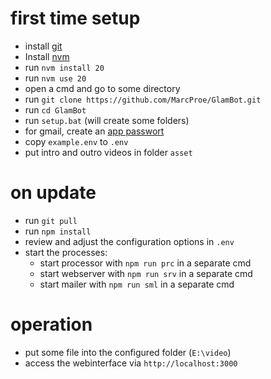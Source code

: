 # first time setup
* install [git](https://git-scm.com/downloads/win)
* Install [nvm](https://github.com/coreybutler/nvm-windows)
* run `nvm install 20`
* run `nvm use 20`
* open a cmd and go to some directory
* run `git clone https://github.com/MarcProe/GlamBot.git`
* run `cd GlamBot`
* run `setup.bat` (will create some folders)
* for gmail, create an [app passwort](https://myaccount.google.com/apppasswords)
* copy `example.env` to `.env`
* put intro and outro videos in folder `asset`

# on update
* run `git pull`
* run `npm install`
* review and adjust the configuration options in `.env`
* start the processes:
  * start processor with `npm run prc` in a separate cmd
  * start webserver with `npm run srv` in a separate cmd
  * start mailer with `npm run sml` in a separate cmd

# operation
* put some file into the configured folder (`E:\video`)
* access the webinterface via `http://localhost:3000`